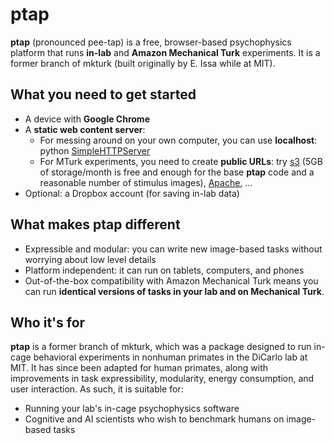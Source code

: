 # **ptap**

**ptap** (pronounced pee-tap) is a free, browser-based psychophysics platform that runs **in-lab** and **Amazon Mechanical Turk** experiments. It is a former branch of mkturk (built originally by E. Issa while at MIT). 

## What you need to get started

* A device with **Google Chrome**
* A **static web content server**:  
    * For messing around on your own computer, you can use **localhost**: python [SimpleHTTPServer](https://docs.python.org/2/library/simplehttpserver.html)  
    * For MTurk experiments, you need to create **public URLs**: try [s3](aws.amazon.com/s3) (5GB of storage/month is free and enough for the base **ptap** code and a reasonable number of stimulus images), [Apache](https://httpd.apache.org/), ...
* Optional: a Dropbox account (for saving in-lab data)

## What makes **ptap** different

* Expressible and modular: you can write new image-based tasks without worrying about low level details
* Platform independent: it can run on tablets, computers, and phones
* Out-of-the-box compatibility with Amazon Mechanical Turk means you can run **identical versions of tasks in your lab and on Mechanical Turk**.

## Who it's for

**ptap** is a former branch of mkturk, which was a package designed to run in-cage behavioral experiments in nonhuman primates in the DiCarlo lab at MIT. It has since been adapted for human primates, along with improvements in task expressibility, modularity, energy consumption, and user interaction. As such, it is suitable for:

* Running your lab's in-cage psychophysics software
* Cognitive and AI scientists who wish to benchmark humans on image-based tasks 

